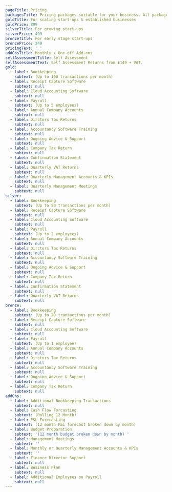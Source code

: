 ```yaml
---
pageTitle: Pricing
packagesTitle: Pricing packages suitable for your business. All packages include bookkeeping.
goldTitle: For scaling start-ups & established businesses
goldPrice: 899
silverTitle: For growing start-ups
silverPrice: 499
bronzeTitle: For early stage start-ups
bronzePrice: 249
pricingText: ' '
addOnsTitle: Monthly / One-off Add-ons
selfAssessmentTitle: Self Assessment
selfAssessmentText: Self Assessment Returns from £149 + VAT.
gold:
  - label: Bookkeeping
    subtext: (Up to 100 transactions per month)
  - label: Receipt Capture Software
    subtext: null
  - label: Cloud Accounting Software
    subtext: null
  - label: Payroll
    subtext: (Up to 5 employees)
  - label: Annual Company Accounts
    subtext: null
  - label: Dirctors Tax Returns
    subtext: null
  - label: Accountancy Software Training
    subtext: null
  - label: Ongoing Advice & Support
    subtext: null
  - label: Company Tax Return
    subtext: null
  - label: Confirmation Statement
    subtext: null
  - label: Quarterly VAT Returns
    subtext: null
  - label: Quarterly Management Accounts & KPIs
    subtext: null
  - label: Quarterly Management Meetings
    subtext: null
silver:
  - label: Bookkeeping
    subtext: (Up to 50 transactions per month)
  - label: Receipt Capture Software
    subtext: null
  - label: Cloud Accounting Software
    subtext: null
  - label: Payroll
    subtext: (Up to 2 employees)
  - label: Annual Company Accounts
    subtext: null
  - label: Dirctors Tax Returns
    subtext: null
  - label: Accountancy Software Training
    subtext: null
  - label: Ongoing Advice & Support
    subtext: null
  - label: Company Tax Return
    subtext: null
  - label: Confirmation Statement
    subtext: null
  - label: Quarterly VAT Returns
    subtext: null
bronze:
  - label: Bookkeeping
    subtext: (Up to 20 transactions per month)
  - label: Receipt Capture Software
    subtext: null
  - label: Cloud Accounting Software
    subtext: null
  - label: Payroll
    subtext: (Up to 1 employee)
  - label: Annual Company Accounts
    subtext: null
  - label: Dirctors Tax Returns
    subtext: null
  - label: Accountancy Software Training
    subtext: null
  - label: Ongoing Advice & Support
    subtext: null
  - label: Company Tax Return
    subtext: null
addOns:
  - label: Additional Bookkeeping Transactions
    subtext: null
  - label: Cash Flow Forcasting
    subtext: (Rolling 12 Month)
  - label: P&L Forecasting
    subtext: (12 month P&L forecast broken down by month)
  - label: Budget Preparation
    subtext: '(12 month budget broken down by month) '
  - label: Management Meetings
    subtext: ''
  - label: Monthly or Quarterly Management Accounts & KPIs
    subtext: ''
  - label: Finance Director Support
    subtext: null
  - label: Business Plan
    subtext: null
  - label: Additional Employees on Payroll
    subtext: null
---
```

